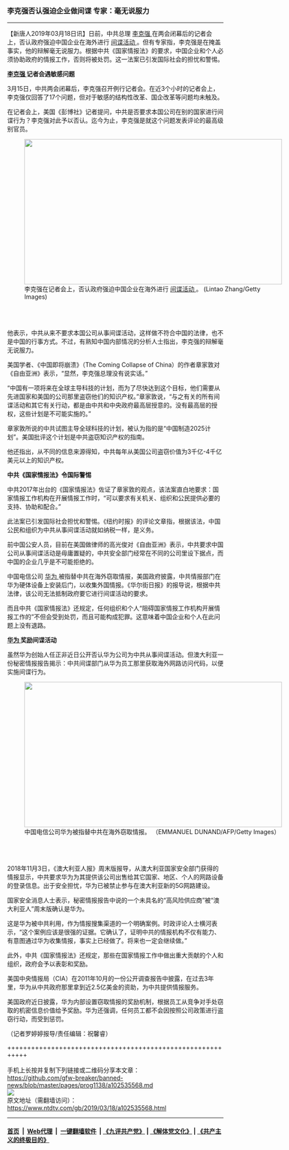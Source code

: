 ### 李克强否认强迫企业做间谍 专家：毫无说服力
------------------------

<div class="post_content" itemprop="articleBody">
 <p>
  【新唐人2019年03月18日讯】日前，中共总理
  <a href="https://www.ntdtv.com/gb/李克强.htm">
   李克强
  </a>
  在两会闭幕后的记者会上，否认政府强迫中国企业在海外进行
  <a href="https://www.ntdtv.com/gb/间谍活动.htm">
   间谍活动
  </a>
  。但有专家指，李克强是在掩盖事实，他的辩解毫无说服力。根据中共《国家情报法》的要求，中国企业和个人必须协助政府的情报工作，否则将被处罚。这一法案已引发国际社会的担忧和警惕。
 </p>
 <p>
  <strong>
   <a href="https://www.ntdtv.com/gb/李克强.htm">
    李克强
   </a>
   记者会遇敏感问题
  </strong>
 </p>
 <p>
  3月15日，中共两会闭幕后，李克强召开例行记者会。在近3个小时的记者会上，李克强仅回答了17个问题，但对于敏感的结构性改革、国企改革等问题均未触及。
 </p>
 <p>
  在记者会上，美国《彭博社》记者提问，中共是否要求本国公司在别的国家进行间谍行为？李克强对此予以否认。迄今为止，李克强是就这个问题发表评论的最高级别官员。
  <br/>
  <figure class="wp-caption alignnone" id="attachment_102534826" style="width: 600px">
   <img alt="" class="size-medium wp-image-102534826" height="338" src="https://www.ntdtv.com/assets/uploads/2019/03/gettyimages-1130643628-594x594-600x338.jpg" width="600">
    <br/><figcaption class="wp-caption-text">
     李克强在记者会上，否认政府强迫中国企业在海外进行
     <a href="https://www.ntdtv.com/gb/间谍活动.htm">
      间谍活动
     </a>
     。 (Lintao Zhang/Getty Images)
    </figcaption><br/>
   </img>
  </figure><br/>
  <br/>
  他表示，中共从来不要求本国公司从事间谍活动，这样做不符合中国的法律，也不是中国的行事方式。不过，有熟知中国内部情况的分析人士指出，李克强的辩解毫无说服力。
 </p>
 <p>
  美国学者、《中国即将崩溃》（The Coming Collapse of China）的作者章家敦对《自由亚洲》表示，“显然，李克强总理没有说实话。”
 </p>
 <p>
  “中国有一项将来在全球主导科技的计划，而为了尽快达到这个目标，他们需要从先进国家和美国的公司那里盗窃他们的知识产权。”章家敦说，“与之有关的所有间谍活动和其它有关行动，都是由中共和中央政府最高层授意的。没有最高层的授权，这些计划是不可能实施的。”
 </p>
 <p>
  章家敦所说的中共试图主导全球科技的计划，被认为指的是“中国制造2025计划”。美国批评这个计划是中共盗窃知识产权的指南。
 </p>
 <p>
  他还指出，从不同的信息来源得知，中共每年从美国公司盗窃价值为3千亿-4千亿美元以上的知识产权。
 </p>
 <p>
  <strong>
   中共《国家情报法》令国际警惕
  </strong>
 </p>
 <p>
  中共2017年出台的《国家情报法》佐证了章家敦的观点，该法案直白地要求：国家情报工作机构在开展情报工作时，“可以要求有关机关、组织和公民提供必要的支持、协助和配合。”
 </p>
 <p>
  此法案已引发国际社会担忧和警惕。《纽约时报》的评论文章指，根据该法，中国公民和组织为中共从事间谍活动就如纳税一样，是义务。
 </p>
 <p>
  前中国公安人员，目前在美国做律师的高光俊对《自由亚洲》表示，中共要求中国公司从事间谍活动是毋庸置疑的，中共安全部门经常在不同的公司里设下据点，而中国的企业几乎是不可能拒绝的。
 </p>
 <p>
  中国电信公司
  <a href="https://www.ntdtv.com/gb/华为.htm">
   华为
  </a>
  被指替中共在海外窃取情报，美国政府披露，中共情报部门在华为硬体设备上安装后门，以收集外国情报。《华尔街日报》的报导说，根据中共法律，该公司无法抵制政府要它进行间谍活动的要求。
 </p>
 <p>
  而且中共《国家情报法》还规定，任何组织和个人“阻碍国家情报工作机构开展情报工作的”不但会受到处罚，而且可能构成犯罪。这意味着中国企业和个人在此问题上没有退路。
 </p>
 <p>
  <strong>
   <a href="https://www.ntdtv.com/gb/华为.htm">
    华为
   </a>
   奖励间谍活动
  </strong>
 </p>
 <p>
  虽然华为创始人任正非近日公开否认华为公司为中共从事间谍活动。但澳大利亚一份秘密情报报告揭示：中共间谍部门从华为员工那里获取海外网路访问代码，以便实施间谍行为。
  <br/>
  <figure class="wp-caption alignnone" id="attachment_102535668" style="width: 600px">
   <img alt="" class="size-medium wp-image-102535668" height="338" src="https://www.ntdtv.com/assets/uploads/2019/03/gettyimages-1128728580-594x594-600x338.jpg" width="600">
    <br/><figcaption class="wp-caption-text">
     中国电信公司华为被指替中共在海外窃取情报。 （EMMANUEL DUNAND/AFP/Getty Images）
    </figcaption><br/>
   </img>
  </figure><br/>
  <br/>
  2018年11月3日，《澳大利亚人报》周末版报导，从澳大利亚国家安全部门获得的情报显示，中共要求华为为其提供该公司出售给其它国家、地区、个人的网路设备的登录信息。出于安全担忧，华为已被禁止参与在澳大利亚新的5G网路建设。
 </p>
 <p>
  国家安全消息人士表示，秘密情报报告中说的一个未具名的“高风险供应商”被“澳大利亚人”周末版确认是华为。
 </p>
 <p>
  这是华为被中共利用，作为情报搜集渠道的一个明确案例。时政评论人士横河表示，“这个案例应该是很强的证据。它确认了，证明中共的情报机构不仅有能力、有意图通过华为收集情报，事实上已经做了。将来也一定会继续做。”
 </p>
 <p>
  此外，中共《国家情报法》还规定，那些在国家情报工作中做出重大贡献的个人和组织，政府会予以表彰和奖励。
 </p>
 <p>
  美国中央情报局（CIA）在2011年10月的一份公开调查报告中披露，在过去3年里，华为从中共政府那里拿到近2.5亿美金的资助，为中共提供情报服务。
 </p>
 <p>
  美国政府近日披露，华为内部设置窃取情报的奖励机制，根据员工从竞争对手处窃取的机密信息价值给予奖励。华为还强调，任何员工都不会因按照公司政策进行盗窃行动，而受到惩罚。
 </p>
 <p>
  （记者罗婷婷报导/责任编辑：祝馨睿）
 </p>
 <div class="single_ad">
 </div>
</div>

+++++++++++++++++++++++++++++++++++++++++++++++++++++++++++<br/><br/>
手机上长按并复制下列链接或二维码分享本文章：<br/>
https://github.com/gfw-breaker/banned-news/blob/master/pages/prog1138/a102535568.md <br/>
<a href='https://github.com/gfw-breaker/banned-news/blob/master/pages/prog1138/a102535568.md'><img src='https://github.com/gfw-breaker/banned-news/blob/master/pages/prog1138/a102535568.md.png'/></a> <br/>
原文地址（需翻墙访问）：https://www.ntdtv.com/gb/2019/03/18/a102535568.html


------------------------
#### [首页](https://github.com/gfw-breaker/banned-news/blob/master/README.md) &nbsp;|&nbsp; [Web代理](https://github.com/labour-camp/helloworld) &nbsp;|&nbsp; [一键翻墙软件](https://github.com/gfw-breaker/nogfw/blob/master/README.md) &nbsp;| [《九评共产党》](https://github.com/gfw-breaker/9ping.md/blob/master/README.md#九评之一评共产党是什么) | [《解体党文化》](https://github.com/gfw-breaker/jtdwh.md/blob/master/README.md) | [《共产主义的终极目的》](https://github.com/gfw-breaker/gczydzjmd.md/blob/master/README.md)

